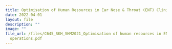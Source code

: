 ```yaml
---
title: Optimisation of Human Resources in Ear Nose & Throat (ENT) Clinic Operations
date: 2022-04-01
layout: file
description: ""
image: ""
file_url: /files/C645_SKH_SHM2021_Optimisation of human resources in ENT clinic
  operations.pdf
---
```

